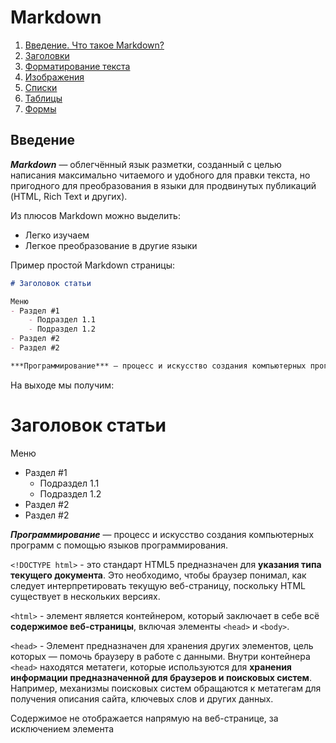 # Markdown

1. [Введение. Что такое Markdown?](№Введение)
2. [Заголовки](#Заголовки)
3. [Форматирование текста]()
4. [Изображения]()
5. [Списки]()
6. [Таблицы]()
7. [Формы]()

## Введение

***Markdown***  — облегчённый язык разметки, созданный с целью написания максимально читаемого и удобного для правки текста, но пригодного для преобразования в языки для продвинутых публикаций (HTML, Rich Text и других).

Из плюсов Markdown можно выделить:
- Легко изучаем
- Легкое преобразование в другие языки

Пример простой Markdown страницы:

```markdown
# Заголовок статьи

Меню
- Раздел #1
	- Подраздел 1.1
	- Подраздел 1.2
- Раздел #2
- Раздел #2

***Программирование*** — процесс и искусство создания компьютерных программ с помощью языков программирования.
```
На выходе мы получим:

# Заголовок статьи

Меню
- Раздел #1
	- Подраздел 1.1
	- Подраздел 1.2
- Раздел #2
- Раздел #2

***Программирование*** — процесс и искусство создания компьютерных программ с помощью языков программирования.


`<!DOCTYPE html>` - это стандарт HTML5 предназначен для **указания типа текущего документа**. Это необходимо, чтобы браузер понимал, как следует интерпретировать текущую веб-страницу, поскольку HTML существует в нескольких версиях.

`<html>` - элемент является контейнером, который заключает в себе всё **содержимое веб-страницы**, включая элементы `<head>` и `<body>`.

`<head>` - Элемент предназначен для хранения других элементов, цель которых — помочь браузеру в работе с данными. Внутри контейнера `<head>` находятся метатеги, которые используются для **хранения информации предназначенной для браузеров и поисковых систем**. Например, механизмы поисковых систем обращаются к метатегам для получения описания сайта, ключевых слов и других данных.

Содержимое <head> не отображается напрямую на веб-странице, за исключением элемента <title>, он задаёт заголовок окна веб-страницы..

`<title>` -  определяет **заголовок документа** (веб-страницы).

`<body>` -  Элемент <body> предназначен для хранения содержимого веб-страницы (контента), отображаемого в окне браузера. Информацию, которую следует выводить в документе, следует располагать именно внутри контейнера <body>. К такой информации относится текст, изображения, теги, скрипты JavaScript и т. д.

`<h1>` - **обозначение заголовка** первого уровня.

`<p>` -  определяет **текстовый абзац**.
___

## Заголовки 



```markdown
# H1
## H2
### H3
#### H4
##### H5
###### H6
```

# H1
## H2
### H3
#### H4
##### H5
###### H6

------

## Форматирование текста

```markdown
Emphasis, aka italics, with *asterisks* or _underscores_.

Strong emphasis, aka bold, with **asterisks** or __underscores__.

Combined emphasis with **asterisks and _underscores_**.

Strikethrough uses two tildes. ~~Scratch this.~~
```

Emphasis, aka italics, with *asterisks* or *underscores*.

Strong emphasis, aka bold, with **asterisks** or **underscores**.

Combined emphasis with **asterisks and underscores**.

Strikethrough uses two tildes. ~~Scratch this.~~